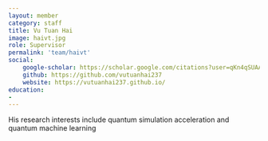 ```yaml
---
layout: member
category: staff
title: Vu Tuan Hai
image: haivt.jpg
role: Supervisor
permalink: 'team/haivt'
social:
    google-scholar: https://scholar.google.com/citations?user=qKn4qSUAAAAJ&hl=en
    github: https://github.com/vutuanhai237
    website: https://vutuanhai237.github.io/
education:
- 
---
```

His research interests include quantum simulation acceleration and quantum machine learning
